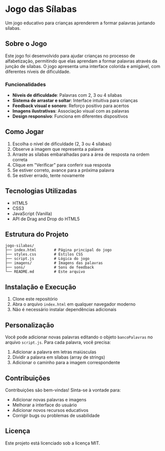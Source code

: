 # Jogo das Sílabas

Um jogo educativo para crianças aprenderem a formar palavras juntando sílabas.

## Sobre o Jogo

Este jogo foi desenvolvido para ajudar crianças no processo de alfabetização, permitindo que elas aprendam a formar palavras através da junção de sílabas. O jogo apresenta uma interface colorida e amigável, com diferentes níveis de dificuldade.

### Funcionalidades

- **Níveis de dificuldade**: Palavras com 2, 3 ou 4 sílabas
- **Sistema de arrastar e soltar**: Interface intuitiva para crianças
- **Feedback visual e sonoro**: Reforço positivo para acertos
- **Imagens ilustrativas**: Associação visual com as palavras
- **Design responsivo**: Funciona em diferentes dispositivos

## Como Jogar

1. Escolha o nível de dificuldade (2, 3 ou 4 sílabas)
2. Observe a imagem que representa a palavra
3. Arraste as sílabas embaralhadas para a área de resposta na ordem correta
4. Clique em "Verificar" para conferir sua resposta
5. Se estiver correto, avance para a próxima palavra
6. Se estiver errado, tente novamente

## Tecnologias Utilizadas

- HTML5
- CSS3
- JavaScript (Vanilla)
- API de Drag and Drop do HTML5

## Estrutura do Projeto

```
jogo-silabas/
├── index.html        # Página principal do jogo
├── styles.css        # Estilos CSS
├── script.js         # Lógica do jogo
├── imagens/          # Imagens das palavras
├── sons/             # Sons de feedback
└── README.md         # Este arquivo
```

## Instalação e Execução

1. Clone este repositório
2. Abra o arquivo `index.html` em qualquer navegador moderno
3. Não é necessário instalar dependências adicionais

## Personalização

Você pode adicionar novas palavras editando o objeto `bancoPalavras` no arquivo `script.js`. Para cada palavra, você precisa:

1. Adicionar a palavra em letras maiúsculas
2. Dividir a palavra em sílabas (array de strings)
3. Adicionar o caminho para a imagem correspondente

## Contribuições

Contribuições são bem-vindas! Sinta-se à vontade para:

- Adicionar novas palavras e imagens
- Melhorar a interface do usuário
- Adicionar novos recursos educativos
- Corrigir bugs ou problemas de usabilidade

## Licença

Este projeto está licenciado sob a licença MIT. 